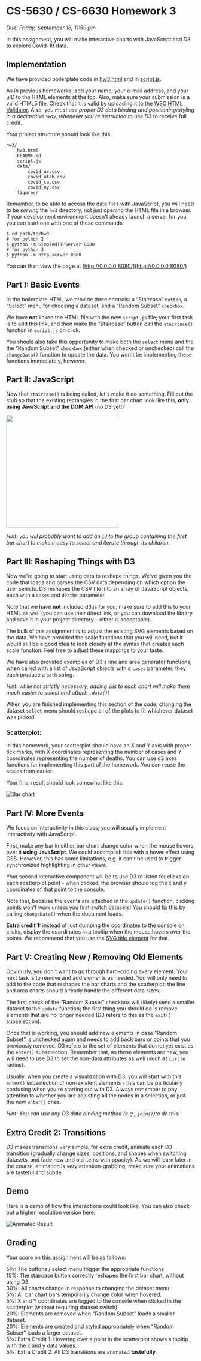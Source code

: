 # CS-5630 / CS-6630 Homework 3

_Due: Friday, September 18, 11:59 pm._

In this assignment, you will make interactive charts with JavaScript and D3 to explore Covid-19 data.

## Implementation

We have provided boilerplate code in [hw3.html](hw3.html) and in [script.js](script.js).

As in previous homeworks, add your name, your e-mail address, and your uID to the HTML elements at the top. Also, make sure your submission is a valid HTML5 file. Check that it is valid by uploading it to the [W3C HTML Validator](https://validator.w3.org/#validate_by_upload). Also, you _must use proper D3 data binding and positioning/styling in a declarative way, whenever you're instructed to use D3_ to receive full credit.

Your project structure should look like this:

    hw3/
        hw3.html
        README.md
        script.js
        data/
            covid_us.csv
            covid_utah.csv
            covid_ca.csv
            covid_ny.csv
        figures/

Remember, to be able to access the data files with JavaScript, you will need to be _serving_ the `hw3` directory, not just opening the HTML file in a browser. If your development environment doesn't already launch a server for you, you can start one with one of these commands:

    $ cd path/to/hw3
    # for python 2
    $ python -m SimpleHTTPServer 8080
    # for python 3
    $ python -m http.server 8080

You can then view the page at [http://0.0.0.0:8080/](http://0.0.0.0:8080/)

## Part I: Basic Events

In the boilerplate HTML we provide three controls: a “Staircase” `button`, a “Select” menu for choosing a dataset, and a “Random Subset” `checkbox`.

We have **not** linked the HTML file with the new `script.js` file; your first task is to add this link, and then make the “Staircase” button call the `staircase()` function in `script.js` on click.

You should also take this opportunity to make both the `select` menu and the the “Random Subset” `checkbox` (either when checked or unchecked) call the `changeData()` function to update the data. You won't be implementing these functions immediately, however.

## Part II: JavaScript

Now that `staircase()` is being called, let's make it do something. Fill out the stub so that the existing rectangles in the first bar chart look like this, **only using JavaScript and the DOM API** (no D3 yet!):

<img src="figures/staircase.png" height="300">

_Hint: you will probably want to add an `id` to the group containing the first bar chart to make it easy to select and iterate through its children._

## Part III: Reshaping Things with D3

Now we're going to start using data to reshape things. We've given you the code that loads and parses the CSV data depending on which option the user selects. D3 reshapes the CSV file into an array of JavaScript objects, each with a `cases` and `deaths` parameter.

Note that we have **not** included d3.js for you; make sure to add this to your HTML as well (you can use their direct link, or you can download the library and save it in your project directory – either is acceptable).

The bulk of this assignment is to adjust the existing SVG elements based on the data. We have provided the scale functions that you will need, but it would still be a good idea to look closely at the syntax that creates each scale function. Feel free to adjust these mappings to your taste.

We have also provided examples of D3's line and area generator functions; when called with a list of JavaScript objects with a `cases` parameter, they each produce a `path` string.

_Hint: while not strictly necessary, adding `id`s to each chart will make them much easier to select and attach `.data()`!_

When you are finished implementing this section of the code, changing the dataset `select` menu should reshape all of the plots to fit whichever dataset was picked.

### Scatterplot:

In this homework, your scatterplot should have an X and Y axis with proper tick marks, with X coordinates representing the number of cases and Y coordinates representing the number of deaths. You can use d3 axes functions for implementing this part of the homework. You can reuse the scales from earlier.

Your final result should look somewhat like this:

![Bar chart](figures/screenshot.png)

## Part IV: More Events

We focus on interactivity in this class; you will usually implement interactivity with JavaScript.

First, make any bar in either bar chart change color when the mouse hovers over it **using JavaScript**. We could accomplish this with a hover effect using CSS. However, this has some limitations, e.g. it can't be used to trigger synchronized highlighting in other views.

Your second interactive component will be to use D3 to listen for clicks on each scatterplot point - when clicked, the browser should log the x and y coordinates of that point to the console.

Note that, because the events are attached in the `update()` function, clicking points won't work unless you first switch datasets! You should fix this by calling `changeData()` when the document loads.

**Extra credit 1:** instead of just dumping the coordinates to the console on clicks, display the coordinates in a tooltip when the mouse hovers over the points. We recommend that you use the [SVG title element](https://developer.mozilla.org/en-US/docs/Web/SVG/Element/title) for that.

## Part V: Creating New / Removing Old Elements

Obviously, you don't want to go through hard-coding every element. Your next task is to remove and add elements as needed. You will only need to add to the code that reshapes the bar charts and the scatterplot; the line and area charts should already handle the different data sizes.

The first check of the “Random Subset” checkbox will (likely) send a smaller dataset to the `update` function; the first thing you should do is remove elements that are no longer needed (D3 refers to this as the `exit()` subselection).

Once that is working, you should add new elements in case “Random Subset” is unchecked again and needs to add back bars or points that you previously removed. D3 refers to the set of elements that do not yet exist as the `enter()` subselection. Remember that, as these elements are new, you will need to use D3 to set the non-data attributes as well (such as `circle` radius).

Usually, when you create a visualization with D3, you will start with this `enter()` subselection of non-existent elements - this can be particularly confusing when you're starting out with D3. Always remember to pay attention to whether you are adjusting **all** the nodes in a selection, or just the new `enter()` ones.

_Hint: You can use any D3 data binding method (e.g., `join()`)to do this!_

## Extra Credit 2: Transitions

D3 makes transitions very simple; for extra credit, animate each D3 transition (gradually change sizes, positions, and shapes when switching datasets, and fade new and old items with opacity). As we will learn later in the course, animation is _very_ attention-grabbing; make sure your animations are tasteful and subtle. 


## Demo

Here is a demo of how the interactions could look like. You can also check out a higher resolution version [here](figures/hw3_demo.mp4).

![Animated Result](figures/hw3_demo.gif)


## Grading

Your score on this assignment will be as follows:

5%: The buttons / select menu trigger the appropriate functions.  
15%: The staircase button correctly reshapes the first bar chart, without using D3.  
30%: All charts change in response to changing the dataset menu.  
5%: All bar chart bars temporarily change color when hovered.  
5%: X and Y coordinates are logged to the console when clicked in the scatterplot (without requiring dataset switch).  
20%: Elements are removed when "Random Subset" loads a smaller dataset.  
20%: Elements are created and styled appropriately when "Random Subset" loads a larger dataset.  
5%: Extra Credit 1: Hovering over a point in the scatterplot shows a tooltip with the x and y data values.  
5%: Extra Credit 2: All D3 transitions are animated **tastefully**.
